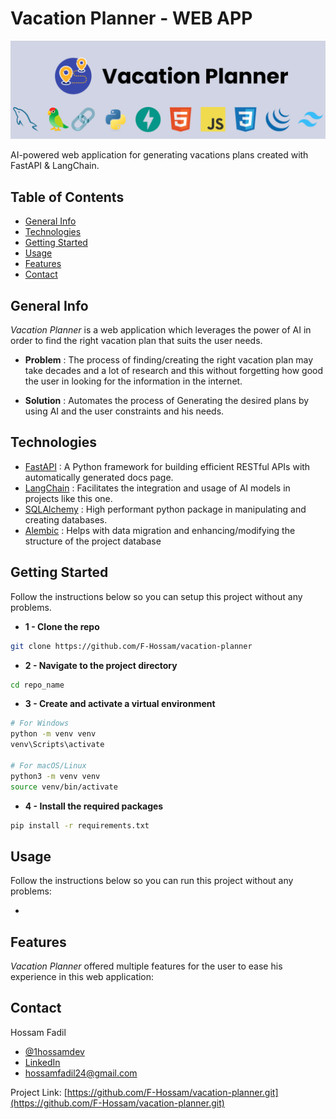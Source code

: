# Vacation Planner - WEB APP

![Vacation Planner](/git%20images/github%20banner.png)

AI-powered web application for generating vacations plans created with FastAPI & LangChain.

## Table of Contents

- [General Info](#general-info)
- [Technologies](#technologies)
- [Getting Started](#getting-started)
- [Usage](#usage)
- [Features](#features)
- [Contact](#contact)

## General Info

*Vacation Planner* is a web application which leverages the power of AI in order to find the right vacation plan that suits the user needs.

- **Problem** : The process of finding/creating the right vacation plan may take decades and a lot of research and this without forgetting how good the user in looking for the information in the internet.

- **Solution** : Automates the process of Generating the desired plans by using AI and the user constraints and his needs.

## Technologies

- [FastAPI](https://fastapi.tiangolo.com/) : A Python framework for building efficient RESTful APIs with automatically generated docs page.
- [LangChain](https://www.langchain.com/) : Facilitates the integration and usage of AI models in projects like this one.
- [SQLAlchemy](https://www.sqlalchemy.org/) : High performant python package in manipulating and creating databases.
- [Alembic](https://alembic.sqlalchemy.org/en/latest/) : Helps with data migration and enhancing/modifying the structure of the project database

## Getting Started

Follow the instructions below so you can setup this project without any problems.

- **1 - Clone the repo**
```bash
git clone https://github.com/F-Hossam/vacation-planner
```

- **2 - Navigate to the project directory**
```bash
cd repo_name
```

- **3 - Create and activate a virtual environment**
```bash
# For Windows
python -m venv venv
venv\Scripts\activate

# For macOS/Linux
python3 -m venv venv
source venv/bin/activate
```

- **4 - Install the required packages**
```bash
pip install -r requirements.txt
```

## Usage

Follow the instructions below so you can run this project without any problems:

- 

## Features

*Vacation Planner* offered multiple features for the user to ease his experience in this web application:

## Contact

Hossam Fadil 

- [@1hossamdev](https://twitter.com/1hossamdev)
- [LinkedIn](https://www.linkedin.com/in/hossam-fadil)
- hossamfadil24@gmail.com

Project Link: [https://github.com/F-Hossam/vacation-planner.git](https://github.com/F-Hossam/vacation-planner.git)